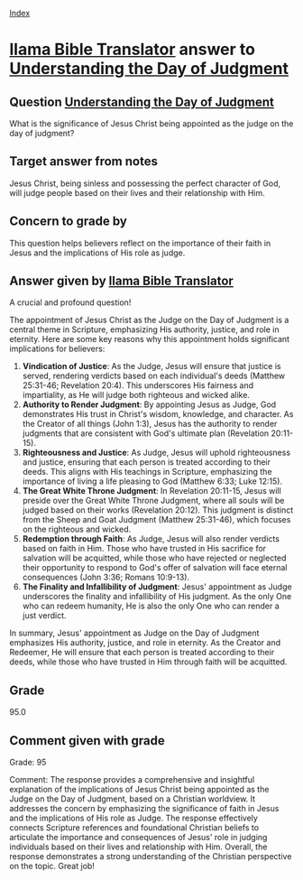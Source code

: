 
[Index](../../index.md)
# [llama Bible Translator](../../answering_models/llama_Bible_Translator.md) answer to [Understanding the Day of Judgment](../../questions/Understanding_the_Day_of_Judgment.md)

## Question [Understanding the Day of Judgment](../../questions/Understanding_the_Day_of_Judgment.md)
What is the significance of Jesus Christ being appointed as the judge on the day of judgment?

## Target answer from notes
Jesus Christ, being sinless and possessing the perfect character of God, will judge people based on their lives and their relationship with Him.

## Concern to grade by
This question helps believers reflect on the importance of their faith in Jesus and the implications of His role as judge.

## Answer given by [llama Bible Translator](../../answering_models/llama_Bible_Translator.md)
A crucial and profound question!

The appointment of Jesus Christ as the Judge on the Day of Judgment is a central theme in Scripture, emphasizing His authority, justice, and role in eternity. Here are some key reasons why this appointment holds significant implications for believers:

1. **Vindication of Justice**: As the Judge, Jesus will ensure that justice is served, rendering verdicts based on each individual's deeds (Matthew 25:31-46; Revelation 20:4). This underscores His fairness and impartiality, as He will judge both righteous and wicked alike.
2. **Authority to Render Judgment**: By appointing Jesus as Judge, God demonstrates His trust in Christ's wisdom, knowledge, and character. As the Creator of all things (John 1:3), Jesus has the authority to render judgments that are consistent with God's ultimate plan (Revelation 20:11-15).
3. **Righteousness and Justice**: As Judge, Jesus will uphold righteousness and justice, ensuring that each person is treated according to their deeds. This aligns with His teachings in Scripture, emphasizing the importance of living a life pleasing to God (Matthew 6:33; Luke 12:15).
4. **The Great White Throne Judgment**: In Revelation 20:11-15, Jesus will preside over the Great White Throne Judgment, where all souls will be judged based on their works (Revelation 20:12). This judgment is distinct from the Sheep and Goat Judgment (Matthew 25:31-46), which focuses on the righteous and wicked.
5. **Redemption through Faith**: As Judge, Jesus will also render verdicts based on faith in Him. Those who have trusted in His sacrifice for salvation will be acquitted, while those who have rejected or neglected their opportunity to respond to God's offer of salvation will face eternal consequences (John 3:36; Romans 10:9-13).
6. **The Finality and Infallibility of Judgment**: Jesus' appointment as Judge underscores the finality and infallibility of His judgment. As the only One who can redeem humanity, He is also the only One who can render a just verdict.

In summary, Jesus' appointment as Judge on the Day of Judgment emphasizes His authority, justice, and role in eternity. As the Creator and Redeemer, He will ensure that each person is treated according to their deeds, while those who have trusted in Him through faith will be acquitted.

## Grade
95.0

## Comment given with grade
Grade: 95

Comment: The response provides a comprehensive and insightful explanation of the implications of Jesus Christ being appointed as the Judge on the Day of Judgment, based on a Christian worldview. It addresses the concern by emphasizing the significance of faith in Jesus and the implications of His role as Judge. The response effectively connects Scripture references and foundational Christian beliefs to articulate the importance and consequences of Jesus' role in judging individuals based on their lives and relationship with Him. Overall, the response demonstrates a strong understanding of the Christian perspective on the topic. Great job!
